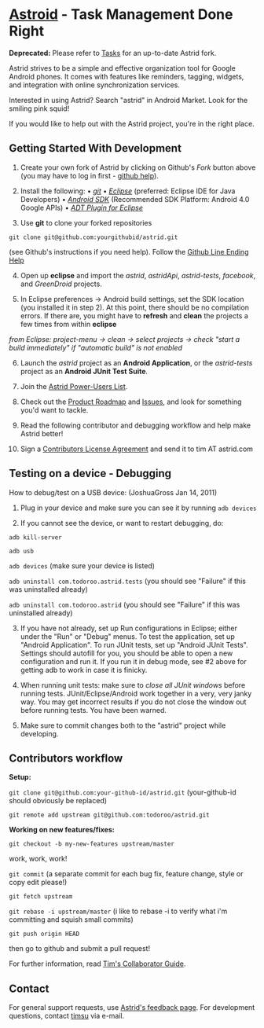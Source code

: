 [Astroid](http://www.astrid.com/) - Task Management Done Right
================================  

**Deprecated:** Please refer to [Tasks](https://github.com/tasks/tasks) for an up-to-date Astrid fork.

Astrid strives to be a simple and effective organization tool for Google Android phones. It comes with features like reminders, tagging, widgets, and integration with online synchronization services.

Interested in using Astrid? Search "astrid" in Android Market. Look for the smiling pink squid!

If you would like to help out with the Astrid project, you're in the right place.

Getting Started With Development
---------------

1. Create your own fork of Astrid by clicking on Github's *Fork* button above (you may have to log in first - [github help](http://help.github.com/forking/)).

2. Install the following: 
 • *[git](http://git.or.cz/)*
 • *[Eclipse](http://eclipse.org)* (preferred: Eclipse IDE for Java Developers)
 • *[Android SDK](http://developer.android.com/sdk/index.html)* (Recommended SDK Platform: Android 4.0 Google APIs)
 • *[ADT Plugin for Eclipse](http://developer.android.com/sdk/eclipse-adt.html)*

3. Use **git** to clone your forked repositories 

`git clone git@github.com:yourgithubid/astrid.git` 

(see Github's instructions if you need help). Follow the [Github Line Ending Help](http://help.github.com/dealing-with-lineendings/)

4. Open up **eclipse** and import the *astrid*, *astridApi*, *astrid-tests*, *facebook*, and *GreenDroid* projects. 

5. In Eclipse preferences -> Android build settings, set the SDK location (you installed it in step 2). At this point, there should be no compilation errors. If there are, you might have to **refresh** and **clean** the projects a few times from within **eclipse** 

*from Eclipse: project-menu -> clean -> select projects -> check "start a build immediately" if "automatic build" is not enabled*

6. Launch the *astrid* project as an **Android Application**, or the *astrid-tests* project as an **Android JUnit Test Suite**.

7. Join the [Astrid Power-Users List](http://groups.google.com/group/astrid-power).

8. Check out the [Product Roadmap](http://wiki.github.com/todoroo/astrid/) and [Issues](http://github.com/todoroo/astrid/issues), and look for something you'd want to tackle.

9. Read the following contributor and debugging workflow and help make Astrid better!

10. Sign a [Contributors License Agreement](https://github.com/downloads/todoroo/astrid/Contributors%20Licensing%20Agreement.pdf) and send it to tim AT astrid.com 

Testing on a device - Debugging
---------------
How to debug/test on a USB device: (JoshuaGross Jan 14, 2011)

1. Plug in your device and make sure you can see it by running `adb devices`

2. If you cannot see the device, or want to restart debugging, do:

`adb kill-server`

`adb usb`

`adb devices` (make sure your device is listed)

`adb uninstall com.todoroo.astrid.tests` (you should see "Failure" if this was uninstalled already)

`adb uninstall com.todoroo.astrid` (you should see "Failure" if this was uninstalled already)

3. If you have not already, set up Run configurations in Eclipse; either under the "Run" or "Debug" menus. To test the application, set up "Android Application". To run JUnit tests, set up "Android JUnit Tests". Settings should autofill for you, you should be able to open a new configuration and run it. If you run it in debug mode, see #2 above for getting adb to work in case it is finicky.

4. When running unit tests: make sure to *close all JUnit windows* before running tests. JUnit/Eclipse/Android work together in a very, very janky way. You may get incorrect results if you do not close the window out before running tests. You have been warned.

5. Make sure to commit changes both to the "astrid" project while developing.

Contributors workflow
---------------

**Setup:**

`git clone git@github.com:your-github-id/astrid.git` (your-github-id should obviously be replaced)

`git remote add upstream git@github.com:todoroo/astrid.git`

**Working on new features/fixes:**

`git checkout -b my-new-features upstream/master`  

work, work, work! 
  
`git commit` (a separate commit for each bug fix, feature change, style or copy edit please!)
  
`git fetch upstream`

`git rebase -i upstream/master` (i like to rebase -i to verify what i'm committing and squish small commits)
  
`git push origin HEAD`
  
then go to github and submit a pull request!  

For further information, read [Tim's Collaborator Guide](http://www.betaful.com/2011/04/git-for-ongoing-collaboration/).

Contact
-------
For general support requests, use [Astrid's feedback page](http://astrid.com/feedback). For development questions, contact [timsu](http://github.com/timsu) via e-mail.
